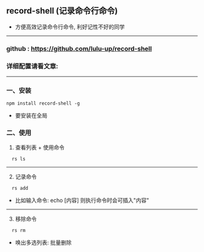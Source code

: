 ## record-shell (记录命令行命令)

* 方便高效记录命令行命令, 利好记性不好的同学

<hr>

### github : https://github.com/lulu-up/record-shell

### 详细配置请看文章: 

<hr>

### 一、安装

```shell
npm install record-shell -g
```
- 要安装在全局

### 二、使用

1. 查看列表 + 使用命令

```shell
  rs ls
```

<hr>

2. 记录命令

```shell
  rs add
```

- 比如输入命令: echo [内容]  则执行命令时会可插入"内容"

<hr>

3. 移除命令

```shell
  rs rm

```

- 唤出多选列表: 批量删除
